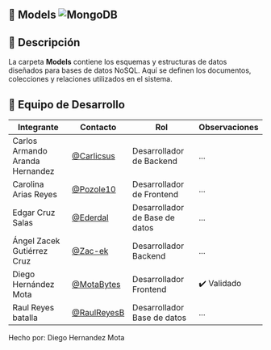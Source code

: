 ## 📁 Models ![MongoDB](https://img.shields.io/badge/MongoDB-%234ea94b.svg?style=for-the-badge&logo=mongodb&logoColor=white)
## 📌 Descripción  
La carpeta **Models** contiene los esquemas y estructuras de datos diseñados para bases de datos NoSQL. Aquí se definen los documentos, colecciones y relaciones utilizados en el sistema.

## 👥 Equipo de Desarrollo
|Integrante|Contacto|Rol|Observaciones|
|------------|--------|---|---|
|Carlos Armando Aranda Hernandez|[@Carlicsus](https://github.com/Carlicsus)|Desarrollador de Backend|...|
|Carolina Arias Reyes|[@Pozole10](https://github.com/Pozole10)|Desarrollador de Frontend|...|
|Edgar Cruz Salas|[@Ederdal](https://github.com/Ederdal)|Desarrollador de Base de datos|...|
|Ángel Zacek Gutiérrez Cruz|[@Zac-ek](https://github.com/Zac-ek)|Desarrollador Backend|...|
|Diego Hernández Mota|[@MotaBytes](https://github.com/MotaBytes)|Desarrollador Frontend|✔️ Validado|
|Raul Reyes batalla|[@RaulReyesB](https://github.com/RaulReyesB)|Desarrollador Base de datos|...|

Hecho por: Diego Hernandez Mota
